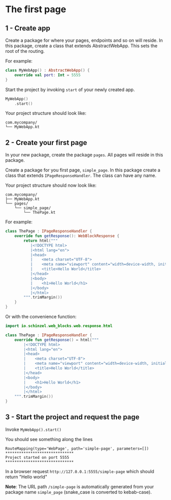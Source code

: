 # The first  page
## 1 - Create app
Create a package for where your pages, endpoints and so on will reside.
In this package, create a class that extends AbstractWebApp.
This sets the root of the routing.

For example:
```kotlin
class MyWebApp() : AbstractWebApp() {
    override val port: Int = 5555
}
```

Start the project by invoking `start` of your newly created app.

```kotlin
MyWebApp()
    .start()
```

Your project structure should look like:
```
com.mycompany/
└── MyWebApp.kt
```

## 2 - Create your first page
In your new package, create the package `pages`.
All pages will reside in this package. 

Create a package for you first page, `simple_page`.
In this package create a class that extends `IPageResponseHandler`.
The class can have any name.  

Your project structure should now look like:
```
com.mycompany/
├── MyWebApp.kt
└── pages/
    └── simple_page/
        └── ThePage.kt
```

For example:
```kotlin
class ThePage : IPageResponseHandler {
    override fun getResponse(): WebBlockResponse {
        return html("""
           |<!DOCTYPE html>
           |<html lang="en">
           |<head>
           |    <meta charset="UTF-8">
           |    <meta name="viewport" content="width=device-width, initial-scale=1.0">
           |    <title>Hello World</title>
           |</head>
           |<body>
           |    <h1>Hello World</h1>
           |</body>
           |</html>
        """.trimMargin())
    }
}
```

Or with the convenience function:
```kotlin
import io.schinzel.web_blocks.web.response.html

class ThePage : IPageResponseHandler {
    override fun getResponse() = html("""
        |<!DOCTYPE html>
        |<html lang="en">
        |<head>
        |    <meta charset="UTF-8">
        |    <meta name="viewport" content="width=device-width, initial-scale=1.0">
        |    <title>Hello World</title>
        |</head>
        |<body>
        |    <h1>Hello World</h1>
        |</body>
        |</html>
    """.trimMargin())
}
```

## 3 - Start the project and request the page
Invoke `MyWebApp().start()`

You should see something along the lines
```
RouteMapping(type='WebPage', path='simple-page', parameters=[])
******************************
Project started on port 5555
******************************
```

In a browser request `http://127.0.0.1:5555/simple-page` which should return "Hello world"

**Note**: The URL path `/simple-page` is automatically generated from your package name `simple_page` (snake_case is converted to kebab-case).
